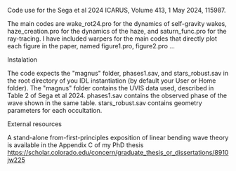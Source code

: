 Code use for the Sega et al 2024 ICARUS, Volume 413, 1 May 2024, 115987.

The main codes are wake_rot24.pro for the dynamics of self-gravity wakes, haze_creation.pro for the dynamics of the haze, and saturn_func.pro for the ray-tracing. 
I have included warpers for the main codes that directly plot each figure in the paper, named figure1.pro, figure2.pro ...

Instalation

The code expects the "magnus" folder, phases1.sav, and stars_robust.sav in the root directory of you IDL instantiation (by default your User or Home folder).
The "magnus" folder contains the UVIS data used, described in Table 2 of Sega et al 2024. phases1.sav contains the observed phase of the wave shown in the same table.
stars_robust.sav contains geometry parameters for each occultation.

External resources

A stand-alone from-first-principles exposition of linear bending wave theory is available in the Appendix C of my PhD thesis 
https://scholar.colorado.edu/concern/graduate_thesis_or_dissertations/8910jw225


